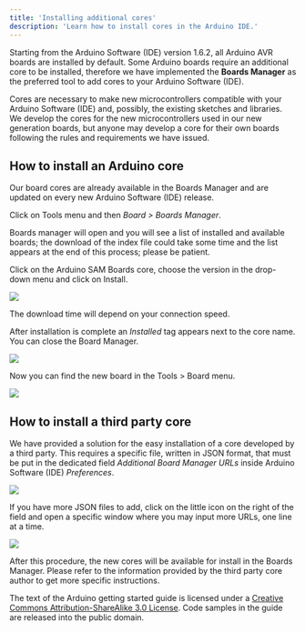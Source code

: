 ```yaml
---
title: 'Installing additional cores'
description: 'Learn how to install cores in the Arduino IDE.'
---
```


Starting from the Arduino Software (IDE) version 1.6.2, all Arduino AVR boards are installed by default.
Some Arduino boards require an additional core to be installed, therefore we have implemented the **Boards Manager** as the preferred tool to add cores to your Arduino Software (IDE).

Cores are necessary to make new microcontrollers compatible with your Arduino Software (IDE) and, possibly, the existing sketches and libraries. We develop the cores for the new microcontrollers used in our new generation boards, but anyone may develop a core for their own boards following the rules and requirements we have issued.

## How to install an Arduino core

Our board cores are already available in the Boards Manager and are updated on every new Arduino Software (IDE) release.

Click on Tools menu and then *Board > Boards Manager*.

Boards manager will open and you will see a list of installed and available boards; the download of the index file could take some time and the list appears at the end of this process; please be patient.

Click on the Arduino SAM Boards core, choose the version in the drop-down menu and click on Install.

![](./assets/Core_SamD.png)

The download time will depend on your connection speed.

After installation is complete an *Installed* tag appears next to the core name. You can close the Board Manager.

![](./assets/Board*MGR*all.png)

Now you can find the new board in the Tools > Board menu.

![](./assets/Core*Samd*Board.png)

## How to install a third party core

We have provided a solution for the easy installation of a core developed by a third party. This requires a specific file, written in JSON format, that must be put in the dedicated field *Additional Board Manager URLs* inside Arduino Software (IDE) *Preferences*.

![](./assets/Prefs_Core.png)

If you have more JSON files to add, click on the little icon on the right of the field and open a specific window where you may input more URLs, one line at a time.

![](./assets/Core_MoreJsons.png)

After this procedure, the new cores will be available for install in the Boards Manager. Please refer to the information provided by the third party core author to get more specific instructions.

The text of the Arduino getting started guide is licensed under a
[Creative Commons Attribution-ShareAlike 3.0 License](http://creativecommons.org/licenses/by-sa/3.0/). Code samples in the guide are released into the public domain.
